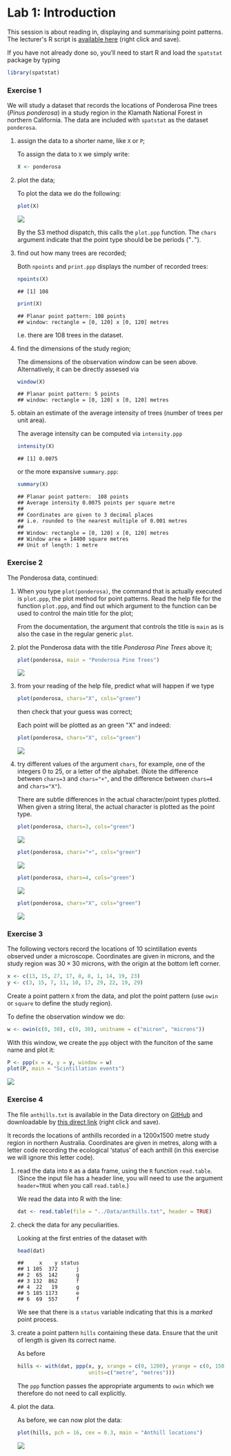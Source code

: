 Lab 1: Introduction
================

This session is about reading in, displaying and summarising point patterns.
The lecturer's R script is [available here](https://raw.githubusercontent.com/spatstat/SSAI2017/master/Scripts/script01.R) (right click and save).

If you have not already done so, you’ll need to start R and load the `spatstat` package by typing

``` r
library(spatstat)
```

### Exercise 1

We will study a dataset that records the locations of Ponderosa Pine trees (*Pinus ponderosa*) in a study region in the Klamath National Forest in northern California. The data are included with `spatstat` as the dataset `ponderosa`.

1.  assign the data to a shorter name, like `X` or `P`;

    To assign the data to `X` we simply write:

    ``` r
    X <- ponderosa
    ```

2.  plot the data;

    To plot the data we do the following:

    ``` r
    plot(X)
    ```

    ![](solution01_files/figure-markdown_github/unnamed-chunk-4-1.png)

    By the S3 method dispatch, this calls the `plot.ppp` function. The `chars` argument indicate that the point type should be be periods ("`.`").

3.  find out how many trees are recorded;

    Both `npoints` and `print.ppp` displays the number of recorded trees:

    ``` r
    npoints(X)
    ```

        ## [1] 108

    ``` r
    print(X)
    ```

        ## Planar point pattern: 108 points
        ## window: rectangle = [0, 120] x [0, 120] metres

    I.e. there are 108 trees in the dataset.

4.  find the dimensions of the study region;

    The dimensions of the observation window can be seen above. Alternatively, it can be directly assesed via

    ``` r
    window(X)
    ```

        ## Planar point pattern: 5 points
        ## window: rectangle = [0, 120] x [0, 120] metres

5.  obtain an estimate of the average intensity of trees (number of trees per unit area).

    The average intensity can be computed via `intensity.ppp`

    ``` r
    intensity(X)
    ```

        ## [1] 0.0075

    or the more expansive `summary.ppp`:

    ``` r
    summary(X)
    ```

        ## Planar point pattern:  108 points
        ## Average intensity 0.0075 points per square metre
        ## 
        ## Coordinates are given to 3 decimal places
        ## i.e. rounded to the nearest multiple of 0.001 metres
        ## 
        ## Window: rectangle = [0, 120] x [0, 120] metres
        ## Window area = 14400 square metres
        ## Unit of length: 1 metre

### Exercise 2

The Ponderosa data, continued:

1.  When you type `plot(ponderosa)`, the command that is actually executed is `plot.ppp`, the plot method for point patterns. Read the help file for the function `plot.ppp`, and find out which argument to the function can be used to control the main title for the plot;

    From the documentation, the argument that controls the title is `main` as is also the case in the regular generic `plot`.

2.  plot the Ponderosa data with the title *Ponderosa Pine Trees* above it;

    ``` r
    plot(ponderosa, main = "Ponderosa Pine Trees")
    ```

    ![](solution01_files/figure-markdown_github/unnamed-chunk-9-1.png)

3.  from your reading of the help file, predict what will happen if we type

    ``` r
    plot(ponderosa, chars="X", cols="green")
    ```

    then check that your guess was correct;

    Each point will be plotted as an green "X" and indeed:

    ``` r
    plot(ponderosa, chars="X", cols="green")
    ```

    ![](solution01_files/figure-markdown_github/unnamed-chunk-11-1.png)

4.  try different values of the argument `chars`, for example, one of the integers 0 to 25, or a letter of the alphabet. (Note the difference between `chars=3` and `chars="+"`, and the difference between `chars=4` and `chars="X"`).

    There are subtle differences in the actual character/point types plotted. When given a string literal, the actual character is plotted as the point type.

    ``` r
    plot(ponderosa, chars=3, cols="green")
    ```

    ![](solution01_files/figure-markdown_github/unnamed-chunk-12-1.png)

    ``` r
    plot(ponderosa, chars="+", cols="green")
    ```

    ![](solution01_files/figure-markdown_github/unnamed-chunk-12-2.png)

    ``` r
    plot(ponderosa, chars=4, cols="green")
    ```

    ![](solution01_files/figure-markdown_github/unnamed-chunk-12-3.png)

    ``` r
    plot(ponderosa, chars="X", cols="green")
    ```

    ![](solution01_files/figure-markdown_github/unnamed-chunk-12-4.png)

### Exercise 3

The following vectors record the locations of 10 scintillation events observed under a microscope. Coordinates are given in microns, and the study region was 30 × 30 microns, with the origin at the bottom left corner.

``` r
x <- c(13, 15, 27, 17, 8, 8, 1, 14, 19, 23)
y <- c(3, 15, 7, 11, 10, 17, 29, 22, 19, 29)
```

Create a point pattern `X` from the data, and plot the point pattern (use `owin` or `square` to define the study region).

To define the observation window we do:

``` r
w <- owin(c(0, 30), c(0, 30), unitname = c("micron", "microns"))
```

With this window, we create the `ppp` object with the funciton of the same name and plot it:

``` r
P <- ppp(x = x, y = y, window = w)
plot(P, main = "Scintillation events")
```

![](solution01_files/figure-markdown_github/unnamed-chunk-15-1.png)

### Exercise 4

The file `anthills.txt` is available in the Data directory on [GitHub](https://github.com/spatstat/SSAI2017) and downloadable by [this direct link](https://raw.githubusercontent.com/spatstat/SSAI2017/master/Data/anthills.txt) (right click and save).

It records the locations of anthills recorded in a 1200x1500 metre study region in northern Australia. Coordinates are given in metres, along with a letter code recording the ecological ‘status’ of each anthill (in this exercise we will ignore this letter code).

1.  read the data into `R` as a data frame, using the `R` function `read.table`. (Since the input file has a header line, you will need to use the argument `header=TRUE` when you call `read.table`.)

    We read the data into R with the line:

    ``` r
    dat <- read.table(file = "../Data/anthills.txt", header = TRUE)
    ```

2.  check the data for any peculiarities.

    Looking at the first entries of the dataset with

    ``` r
    head(dat)
    ```

        ##     x    y status
        ## 1 105  372      j
        ## 2  65  142      g
        ## 3 132  862      f
        ## 4  22   19      g
        ## 5 185 1173      e
        ## 6  69  557      f

    We see that there is a `status` variable indicating that this is a *marked* point process.

3.  create a point pattern `hills` containing these data. Ensure that the unit of length is given its correct name.

    As before

    ``` r
    hills <- with(dat, ppp(x, y, xrange = c(0, 1200), yrange = c(0, 1500), 
                           units=c("metre", "metres")))
    ```

    The `ppp` function passes the appropriate arguments to `owin` which we therefore do not need to call explicitly.

4.  plot the data.

    As before, we can now plot the data:

    ``` r
    plot(hills, pch = 16, cex = 0.3, main = "Anthill locations")
    ```

    ![](solution01_files/figure-markdown_github/unnamed-chunk-19-1.png)
